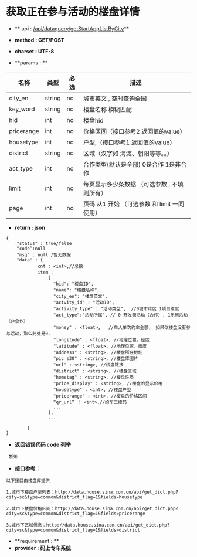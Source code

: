 
# 获取正在参与活动的楼盘详情

* ** api : [/api/dataquery/getStartAppListByCity](/api/dataquery/getStartAppListByCity)** 

* **method : GET/POST**

* **charset : UTF-8**

* **params : **

| 名称|类型| 必选 | 描述|
| -- | -- | -- | -- |
| city_en  | string | no | 城市英文 , 空时查询全国|
| key_word  | string | no | 楼盘名称 模糊匹配|
|hid|int|no|楼盘hid|
|pricerange|int|no|价格区间（接口参考2 返回值的value）|
|housetype|int|no|户型,（接口参考1 返回值的value）|
|district|string|no|区域（汉字如 海淀、朝阳等等。。）|
|act_type|int|no|合作类型(默认是全部) 0是合作 1是非合作|
|limit|int|no|每页显示多少条数据 （可选参数 , 不填则所有） |
|page|int|no|页码 从1 开始  （可选参数 和 limit 一同使用）|


* **return : json**

```
{
    "status" : true/false
    “code”:null
    "msg" : null /暂无数据 
    "data" : {
            cnt : <int>,//总数
            item ： 
                {
                  "hid": "楼盘ID",
                  "name": "楼盘名称",
                  "city_en": "楼盘英文",
                  "actvity_id" : "活动ID",
                  "activity_type" : "活动类型",  //0城市维度 1项目维度
                  "act_type":"活动所属", // 0 开发商活动（合作）, 1乐居活动（非合作）
                  "money" : <float>,   //单人单次约车金额， 如果改楼盘没有参与活动，那么此处是0，
                  "longitude" : <float>, //地理位置，经度
                  "latitude" : <float>, //地理位置，维度
                  "address" : <string>, //楼盘所在地址
                  "pic_s30" : <string>, //楼盘库图片
                  "url" : <string>, //楼盘链接
                  "district" : <string>, //楼盘区域
                  "hometag" : <string>, //楼盘性质
                  "price_display" : <string>, //楼盘的显示价格
                  "housetype" : <int>, //楼盘户型 
                  "pricerange" : <int>, //楼盘的价格区间
                  “qr_url” ： <int>,//约车二维码
                  ...
                },
                ...
            
        }
}
```
* **返回错误代码 code 列举**

```
 暂无

```

* **接口参考：**

```
以下接口由楼盘库提供

1.城市下楼盘户型列表：http://data.house.sina.com.cn/api/get_dict.php?city=sc&type=common&district_flag=1&fields=housetype

2.城市下楼盘价格区间：http://data.house.sina.com.cn/api/get_dict.php?city=sc&type=common&district_flag=1&fields=pricerange

3.城市下区域信息：http://data.house.sina.com.cn/api/get_dict.php?city=sc&type=common&district_flag=1&fields=district
```

* **requirement : **
* **provider : 码上专车系统**

